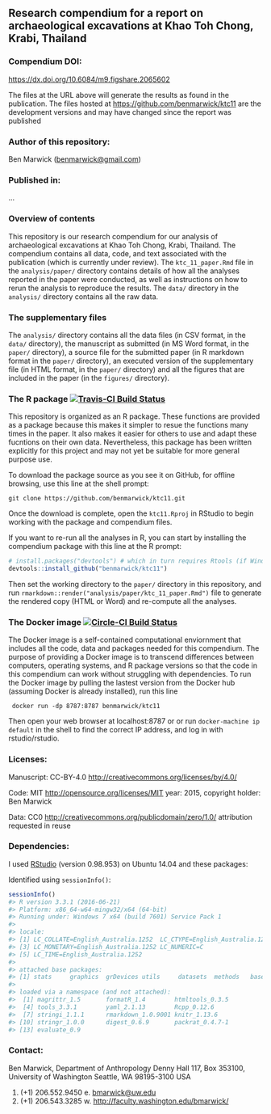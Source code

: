 <!-- README.md is generated from README.Rmd. Please edit that file -->
Research compendium for a report on archaeological excavations at Khao Toh Chong, Krabi, Thailand
-------------------------------------------------------------------------------------------------

### Compendium DOI:

<https://dx.doi.org/10.6084/m9.figshare.2065602>

The files at the URL above will generate the results as found in the publication. The files hosted at <https://github.com/benmarwick/ktc11> are the development versions and may have changed since the report was published

### Author of this repository:

Ben Marwick (<benmarwick@gmail.com>)

### Published in:

...

### Overview of contents

This repository is our research compendium for our analysis of archaeological excavations at Khao Toh Chong, Krabi, Thailand. The compendium contains all data, code, and text associated with the publication (which is currently under review). The `ktc_11_paper.Rmd` file in the `analysis/paper/` directory contains details of how all the analyses reported in the paper were conducted, as well as instructions on how to rerun the analysis to reproduce the results. The `data/` directory in the `analysis/` directory contains all the raw data.

### The supplementary files

The `analysis/` directory contains all the data files (in CSV format, in the `data/` directory), the manuscript as submitted (in MS Word format, in the `paper/` directory), a source file for the submitted paper (in R markdown format in the `paper/` directory), an executed version of the supplementary file (in HTML format, in the `paper/` directory) and all the figures that are included in the paper (in the `figures/` directory).

### The R package [![Travis-CI Build Status](https://travis-ci.org/benmarwick/ktc11.svg?branch=master)](https://travis-ci.org/benmarwick/ktc11)

This repository is organized as an R package. These functions are provided as a package because this makes it simpler to resue the functions many times in the paper. It also makes it easier for others to use and adapt these fucntions on their own data. Nevertheless, this package has been written explicitly for this project and may not yet be suitable for more general purpose use.

To download the package source as you see it on GitHub, for offline browsing, use this line at the shell prompt:

``` shell
git clone https://github.com/benmarwick/ktc11.git
```

Once the download is complete, open the `ktc11.Rproj` in RStudio to begin working with the package and compendium files.

If you want to re-run all the analyses in R, you can start by installing the compendium package with this line at the R prompt:

``` r
# install.packages("devtools") # which in turn requires Rtools (if Windows) or Xcode (if OSX)
devtools::install_github("benmarwick/ktc11")
```

Then set the working directory to the `paper/` directory in this repository, and run `rmarkdown::render("analysis/paper/ktc_11_paper.Rmd")` file to generate the rendered copy (HTML or Word) and re-compute all the analyses.

### The Docker image [![Circle-CI Build Status](https://circleci.com/gh/benmarwick/ktc11.svg?style=shield)](https://circleci.com/gh/benmarwick/ktc11)

The Docker image is a self-contained computational enviornment that includes all the code, data and packages needed for this compendium. The purpose of providing a Docker image is to transcend differences between computers, operating systems, and R package versions so that the code in this compendium can work without struggling with dependencies. To run the Docker image by pulling the lastest version from the Docker hub (assuming Docker is already installed), run this line

``` shell
 docker run -dp 8787:8787 benmarwick/ktc11
```

Then open your web browser at localhost:8787 or or run `docker-machine ip default` in the shell to find the correct IP address, and log in with rstudio/rstudio.

### Licenses:

Manuscript: CC-BY-4.0 <http://creativecommons.org/licenses/by/4.0/>

Code: MIT <http://opensource.org/licenses/MIT> year: 2015, copyright holder: Ben Marwick

Data: CC0 <http://creativecommons.org/publicdomain/zero/1.0/> attribution requested in reuse

### Dependencies:

I used [RStudio](http://www.rstudio.com/products/rstudio/) (version 0.98.953) on Ubuntu 14.04 and these packages:

Identified using `sessionInfo()`:

``` r
sessionInfo()
#> R version 3.3.1 (2016-06-21)
#> Platform: x86_64-w64-mingw32/x64 (64-bit)
#> Running under: Windows 7 x64 (build 7601) Service Pack 1
#> 
#> locale:
#> [1] LC_COLLATE=English_Australia.1252  LC_CTYPE=English_Australia.1252   
#> [3] LC_MONETARY=English_Australia.1252 LC_NUMERIC=C                      
#> [5] LC_TIME=English_Australia.1252    
#> 
#> attached base packages:
#> [1] stats     graphics  grDevices utils     datasets  methods   base     
#> 
#> loaded via a namespace (and not attached):
#>  [1] magrittr_1.5       formatR_1.4        htmltools_0.3.5   
#>  [4] tools_3.3.1        yaml_2.1.13        Rcpp_0.12.6       
#>  [7] stringi_1.1.1      rmarkdown_1.0.9001 knitr_1.13.6      
#> [10] stringr_1.0.0      digest_0.6.9       packrat_0.4.7-1   
#> [13] evaluate_0.9
```

### Contact:

Ben Marwick, Department of Anthropology Denny Hall 117, Box 353100, University of Washington Seattle, WA 98195-3100 USA

1.  (+1) 206.552.9450 e. <bmarwick@uw.edu>
2.  (+1) 206.543.3285 w. <http://faculty.washington.edu/bmarwick/>
